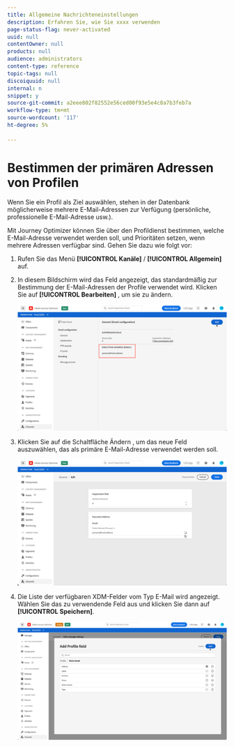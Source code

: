 ```yaml
---
title: Allgemeine Nachrichteneinstellungen
description: Erfahren Sie, wie Sie xxxx verwenden
page-status-flag: never-activated
uuid: null
contentOwner: null
products: null
audience: administrators
content-type: reference
topic-tags: null
discoiquuid: null
internal: n
snippet: y
source-git-commit: a2eee802f82552e56ced00f93e5e4c8a7b3feb7a
workflow-type: tm+mt
source-wordcount: '117'
ht-degree: 5%

---
```



# Bestimmen der primären Adressen von Profilen

Wenn Sie ein Profil als Ziel auswählen, stehen in der Datenbank möglicherweise mehrere E-Mail-Adressen zur Verfügung (persönliche, professionelle E-Mail-Adresse usw.).

Mit Journey Optimizer können Sie über den Profildienst bestimmen, welche E-Mail-Adresse verwendet werden soll, und Prioritäten setzen, wenn mehrere Adressen verfügbar sind. Gehen Sie dazu wie folgt vor:

1. Rufen Sie das Menü **[!UICONTROL Kanäle]** / **[!UICONTROL Allgemein]** auf.
1. In diesem Bildschirm wird das Feld angezeigt, das standardmäßig zur Bestimmung der E-Mail-Adressen der Profile verwendet wird. Klicken Sie auf **[!UICONTROL Bearbeiten]** , um sie zu ändern.

   ![](../assets/primary-address.png)

1. Klicken Sie auf die Schaltfläche Ändern , um das neue Feld auszuwählen, das als primäre E-Mail-Adresse verwendet werden soll.

   ![](../assets/primary-address-edit.png)

1. Die Liste der verfügbaren XDM-Felder vom Typ E-Mail wird angezeigt. Wählen Sie das zu verwendende Feld aus und klicken Sie dann auf **[!UICONTROL Speichern]**.

   ![](../assets/primary-address-field.png)

<!--1. You can also select an additional field to use as secondary email address. This allows you to determine which field to use if the primary field is empty for a profile. >> will be done later on-->

